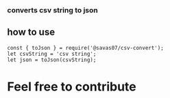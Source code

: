 ### converts csv string to json

## how to use

```
const { toJson } = require('@savas07/csv-convert');
let csvString = 'csv string';
let json = toJson(csvString);
```

# Feel free to contribute
